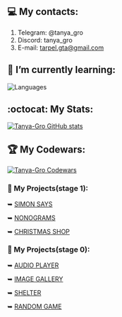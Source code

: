 ## 💻 My contacts:
1. Telegram: @tanya_gro
2. Discord: tanya_gro
3. E-mail: [tarpel.gta@gmail.com](mailto:tarpel.gta@gmail.com)

## 💪 I’m currently learning:

![Languages](https://github-readme-stats.vercel.app/api/top-langs/?username=tanya-gro&layout=compact)

## :octocat: My Stats:

[![Tanya-Gro GitHub stats](https://github-readme-stats.vercel.app/api?username=tanya-gro&rank_icon=github)](https://github.com/zagorky/github-readme-stats)

## 🏆 My Codewars:

[![Tanya-Gro Codewars](https://github.r2v.ch/codewars?user=rsschool_83b296f228e071cb&theme=gradient_light)](https://github.r2v.ch/codewars?user=rsschool_83b296f228e071cb&theme=gradient_light)

### 🌟 My Projects(stage 1):

➥ [SIMON SAYS](https://tanya-gro.github.io/Projects-stage1/simon-says/)

➥ [NONOGRAMS](https://tanya-gro.github.io/Projects-stage1/nonograms/)

➥ [CHRISTMAS SHOP](https://tanya-gro.github.io/Projects-stage1/christmas-shop/)

### 🌟 My Projects(stage 0):

➥ [AUDIO PLAYER](https://tanya-gro.github.io/PRESCHOOL2024Q2/audio-player/index.html)

➥ [IMAGE GALLERY](https://tanya-gro.github.io/PRESCHOOL2024Q2/image-gallery/index.html)

➥ [SHELTER](https://tanya-gro.github.io/PRESCHOOL2024Q2/shelter/index.html)

➥ [RANDOM GAME](https://tanya-gro.github.io/PRESCHOOL2024Q2/random-game/index.html)

